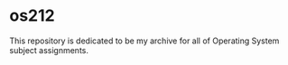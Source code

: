 # os212
This repository is dedicated to be my archive for all of Operating System subject assignments.
